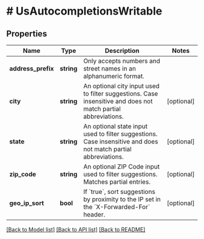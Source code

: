 # # UsAutocompletionsWritable

## Properties

Name | Type | Description | Notes
------------ | ------------- | ------------- | -------------
**address_prefix** | **string** | Only accepts numbers and street names in an alphanumeric format. |
**city** | **string** | An optional city input used to filter suggestions. Case insensitive and does not match partial abbreviations. | [optional]
**state** | **string** | An optional state input used to filter suggestions. Case insensitive and does not match partial abbreviations. | [optional]
**zip_code** | **string** | An optional ZIP Code input used to filter suggestions. Matches partial entries. | [optional]
**geo_ip_sort** | **bool** | If &#x60;true&#x60;, sort suggestions by proximity to the IP set in the &#x60;X-Forwarded-For&#x60; header. | [optional]

[[Back to Model list]](../../README.md#models) [[Back to API list]](../../README.md#endpoints) [[Back to README]](../../README.md)
